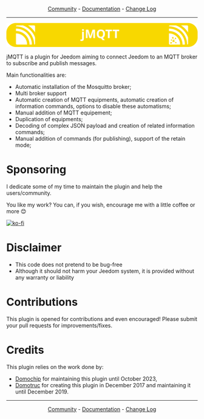 <p align="center">
<a href="https://community.jeedom.com/tag/plugin-jmqtt">Community</a>   -   <a href="https://BadWolf42.github.io/jMQTT/fr_FR/">Documentation</a>   -   <a href="https://BadWolf42.github.io/jMQTT/fr_FR/changelog">Change Log</a>
</p>

__________________

<p align="center">
  <img src="jMQTT.svg"/>
</p>

jMQTT is a plugin for Jeedom aiming to connect Jeedom to an MQTT broker to subscribe and publish messages.

Main functionalities are:
  * Automatic installation of the Mosquitto broker;
  * Multi broker support
  * Automatic creation of MQTT equipments, automatic creation of information commands, options to disable these automatisms;
  * Manual addition of MQTT equipement;
  * Duplication of equipments;
  * Decoding of complex JSON payload and creation of related information commands;
  * Manual addition of commands (for publishing), support of the retain mode;

# Sponsoring
I dedicate some of my time to maintain the plugin and help the users/community.

You like my work? You can, if you wish, encourage me with a little coffee or more 😊

[![ko-fi](https://ko-fi.com/img/githubbutton_sm.svg)](https://ko-fi.com/H2H4QOAUG)

# Disclaimer
- This code does not pretend to be bug-free
- Although it should not harm your Jeedom system, it is provided without any warranty or liability

# Contributions
This plugin is opened for contributions and even encouraged! Please submit your pull requests for improvements/fixes.

# Credits
This plugin relies on the work done by:
- [Domochip](https://github.com/domochip) for maintaining this plugin until October 2023,
- [Domotruc](https://github.com/domotruc) for creating this plugin in December 2017 and maintaining it until December 2019.

__________________

<p align="center">
<a href="https://community.jeedom.com/tag/plugin-jmqtt">Community</a>   -   <a href="https://BadWolf42.github.io/jMQTT/fr_FR/">Documentation</a>   -   <a href="https://BadWolf42.github.io/jMQTT/fr_FR/changelog">Change Log</a>
</p>
